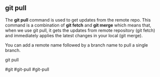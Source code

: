 ## git pull

The **git pull** command is used to get updates from the remote repo. This command is a combination of **git fetch** and **git merge** which means that, when we use git pull, it gets the updates from remote repository (git fetch) and immediately applies the latest changes in your local (git merge).

You can add a remote name followed by a branch name to pull a single branch. 

git pull <remote name> <branch>

#git #git-pull #git-pull 